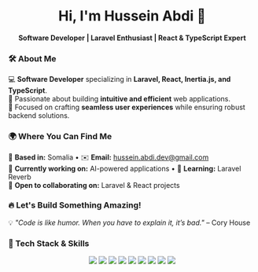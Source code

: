 <h1 align="center">Hi, I'm Hussein Abdi 🚀</h1>  
<p align="center"><b>Software Developer | Laravel Enthusiast | React & TypeScript Expert</b></p>  

### 🛠 About Me  
💻 **Software Developer** specializing in **Laravel, React, Inertia.js, and TypeScript**.  
🚀 Passionate about building **intuitive and efficient** web applications.  
🎯 Focused on crafting **seamless user experiences** while ensuring robust backend solutions.  

### 🌍 Where You Can Find Me  
📍 **Based in:** Somalia • ✉️ **Email:** [hussein.abdi.dev@gmail.com](mailto:hussein.abdi.dev@gmail.com)  
🚀 **Currently working on:** AI-powered applications • 🧠 **Learning:** Laravel Reverb  
🤝 **Open to collaborating on:** Laravel & React projects  

### 🔥 Let's Build Something Amazing!  
💡 *"Code is like humor. When you have to explain it, it’s bad."* – Cory House  

### 🔧 Tech Stack & Skills  
<p align="center">
  <img src="https://img.shields.io/badge/Laravel-%23FF2D20.svg?style=for-the-badge&logo=laravel&logoColor=white" />
  <img src="https://img.shields.io/badge/React-%2361DAFB.svg?style=for-the-badge&logo=react&logoColor=black" />
  <img src="https://img.shields.io/badge/Inertia.js-%237A4F9A.svg?style=for-the-badge&logo=inertia&logoColor=white" />
  <img src="https://img.shields.io/badge/TypeScript-%23007ACC.svg?style=for-the-badge&logo=typescript&logoColor=white" />
  <img src="https://img.shields.io/badge/TailwindCSS-%2306B6D4.svg?style=for-the-badge&logo=tailwindcss&logoColor=white" />
  <img src="https://img.shields.io/badge/PHP-%23777BB4.svg?style=for-the-badge&logo=php&logoColor=white" />
  <img src="https://img.shields.io/badge/MySQL-%234479A1.svg?style=for-the-badge&logo=mysql&logoColor=white" />
  <img src="https://img.shields.io/badge/Node.js-%23339933.svg?style=for-the-badge&logo=node.js&logoColor=white" />
  <img src="https://img.shields.io/badge/Docker-%232496ED.svg?style=for-the-badge&logo=docker&logoColor=white" />
</p>
